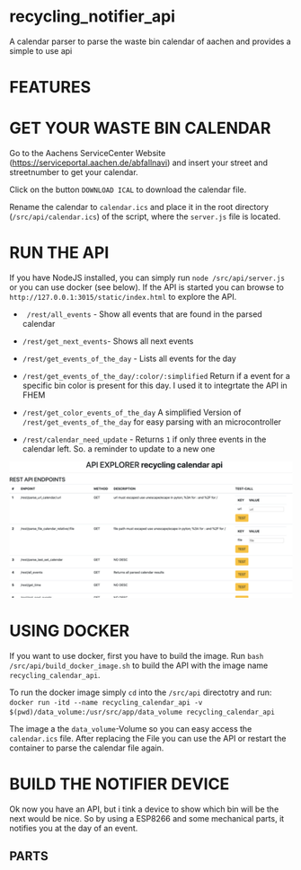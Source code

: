 # recycling_notifier_api
A calendar parser to parse the waste bin calendar of aachen and provides a simple to use api

# FEATURES





# GET YOUR WASTE BIN CALENDAR

Go to the Aachens ServiceCenter Website (https://serviceportal.aachen.de/abfallnavi) and insert your street and streetnumber to get your calendar.

Click on the button `DOWNLOAD ICAL` to download the calendar file.

Rename the calendar to `calendar.ics` and place it in the root directory (`/src/api/calendar.ics`) of the script, where the `server.js` file is located.

# RUN THE API
If you have NodeJS installed, you can simply run `node /src/api/server.js` or you can use docker (see below).
If the API is started you can browse to `http://127.0.0.1:3015/static/index.html` to explore the API.

* `	/rest/all_events` - Show all events that are found in the parsed calendar
* `/rest/get_next_events`- Shows all next events
* `/rest/get_events_of_the_day` - Lists all events for the day

* `/rest/get_events_of_the_day/:color/:simplified` Return if a event for a specific bin color is present for this day. I used it to integrtate the API in FHEM

* `/rest/get_color_events_of_the_day` A simplified Version of `/rest/get_events_of_the_day` for easy parsing with an microcontroller

* `/rest/calendar_need_update` - Returns `1` if only three events in the calendar left. So. a reminder to update to a new one


<img src="/documentation/apiexplorer.png" />

# USING DOCKER

If you want to use docker, first you have to build the image.
Run `bash /src/api/build_docker_image.sh` to build the API with the image name `recycling_calendar_api`.

To run the docker image simply `cd` into the `/src/api` directotry and run:
`docker run -itd --name recycling_calendar_api -v $(pwd)/data_volume:/usr/src/app/data_volume recycling_calendar_api`

The image a the `data_volume`-Volume so you can easy access the `calendar.ics` file. After replacing the File you can use the API or restart the container to parse the calendar file again.
# BUILD THE NOTIFIER DEVICE

Ok now you have an API, but i tink a device to show which bin will be the next would be nice.
So by using a ESP8266 and some mechanical parts, it notifies you at the day of an event.

## PARTS
